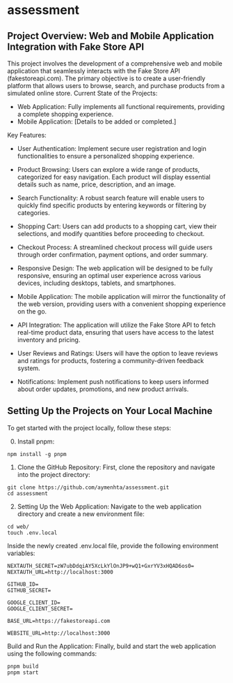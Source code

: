 # assessment
## Project Overview: Web and Mobile Application Integration with Fake Store API

This project involves the development of a comprehensive web and mobile application that seamlessly interacts with the Fake Store API (fakestoreapi.com). The primary objective is to create a user-friendly platform that allows users to browse, search, and purchase products from a simulated online store.
Current State of the Projects:

- Web Application: Fully implements all functional requirements, providing a complete shopping experience.
- Mobile Application: [Details to be added or completed.]

Key Features:

- User Authentication:
        Implement secure user registration and login functionalities to ensure a personalized shopping experience.

- Product Browsing:
        Users can explore a wide range of products, categorized for easy navigation. Each product will display essential details such as name, price, description, and an image.

- Search Functionality:
        A robust search feature will enable users to quickly find specific products by entering keywords or filtering by categories.

- Shopping Cart:
        Users can add products to a shopping cart, view their selections, and modify quantities before proceeding to checkout.

- Checkout Process:
        A streamlined checkout process will guide users through order confirmation, payment options, and order summary.

- Responsive Design:
        The web application will be designed to be fully responsive, ensuring an optimal user experience across various devices, including desktops, tablets, and smartphones.

- Mobile Application:
        The mobile application will mirror the functionality of the web version, providing users with a convenient shopping experience on the go.

- API Integration:
        The application will utilize the Fake Store API to fetch real-time product data, ensuring that users have access to the latest inventory and pricing.

- User Reviews and Ratings:
        Users will have the option to leave reviews and ratings for products, fostering a community-driven feedback system.

- Notifications:
        Implement push notifications to keep users informed about order updates, promotions, and new product arrivals.

## Setting Up the Projects on Your Local Machine

To get started with the project locally, follow these steps:

0. Install pnpm:
```shell
npm install -g pnpm
```

1. Clone the GitHub Repository:
    First, clone the repository and navigate into the project directory:

```shell
git clone https://github.com/aymenhta/assessment.git
cd assessment
```

2. Setting Up the Web Application:
Navigate to the web application directory and create a new environment file:

```shell
cd web/
touch .env.local
```

Inside the newly created .env.local file, provide the following environment variables:

```text
NEXTAUTH_SECRET=zW7ubDdqiAY5XcLkYlOnJP9+wQ1+GxrYV3xHQAD6os0=
NEXTAUTH_URL=http://localhost:3000

GITHUB_ID=
GITHUB_SECRET=

GOOGLE_CLIENT_ID=
GOOGLE_CLIENT_SECRET=

BASE_URL=https://fakestoreapi.com

WEBSITE_URL=http://localhost:3000
```

Build and Run the Application:
Finally, build and start the web application using the following commands:

```shell
pnpm build
pnpm start
```
